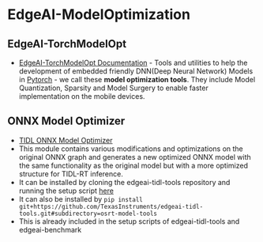# EdgeAI-ModelOptimization


## EdgeAI-TorchModelOpt
* [EdgeAI-TorchModelOpt Documentation](./torchmodelopt/README.md) - Tools and utilities to help the development of embedded friendly DNN(Deep Neural Network) Models in [Pytorch](https://pytorch.org) - we call these **model optimization tools**. They include Model Quantization, Sparsity and Model Surgery to enable faster implementation on the mobile devices. 


## ONNX Model Optimizer
* [TIDL ONNX Model Optimizer](https://github.com/TexasInstruments/edgeai-tidl-tools/tree/master/osrt-model-tools/osrt_model_tools/onnx_tools/tidl_onnx_model_optimizer)
* This module contains various modifications and optimizations on the original ONNX graph and generates a new optimized ONNX model with the same functionality as the original model but with a more optimized structure for TIDL-RT inference. 
* It can be installed by cloning the edgeai-tidl-tools repository and running the setup script [here](https://github.com/TexasInstruments/edgeai-tidl-tools/tree/master/osrt-model-tools)
* It can also be installed by `pip install git+https://github.com/TexasInstruments/edgeai-tidl-tools.git#subdirectory=osrt-model-tools`
* This is already included in the setup scripts of edgeai-tidl-tools and edgeai-benchmark
